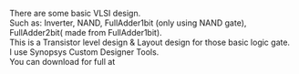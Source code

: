 There are some basic VLSI design.  
Such as: Inverter, NAND, FullAdder1bit (only using NAND gate), FullAdder2bit( made from FullAdder1bit).  
This is a Transistor level design & Layout design for those basic logic gate.  
I use Synopsys Custom Designer Tools.  
You can download for full at   
